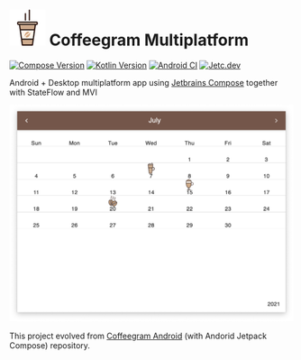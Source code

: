 # ![](images/icon.png) Coffeegram Multiplatform

[![Compose Version](https://img.shields.io/badge/JetBrains%20Compose-1.1.1-default)](https://github.com/JetBrains/compose-jb)
[![Kotlin Version](https://img.shields.io/badge/Kotlin-1.6.10-blue.svg)](https://kotlinlang.org)
[![Android CI](https://github.com/phansier/Coffeegram-Desktop/actions/workflows/android.yml/badge.svg)](https://github.com/phansier/Coffeegram-Desktop/actions/workflows/android.yml)
[![Jetc.dev](https://img.shields.io/badge/jetc.dev-77-blue)](https://jetc.dev/issues/077.html)


Android + Desktop multiplatform app using [Jetbrains Compose](https://github.com/JetBrains/compose-jb) together with StateFlow and MVI

![](images/desktop.png)

This project evolved from [Coffeegram Android](https://github.com/phansier/Coffeegram) (with Andorid Jetpack Compose) repository.
 
